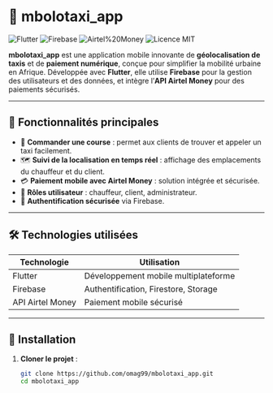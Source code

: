 # 🚕 mbolotaxi_app

![Flutter](https://img.shields.io/badge/Flutter-v3.22-blue?logo=flutter)
![Firebase](https://img.shields.io/badge/Firebase-active-yellow?logo=firebase)
![Airtel%20Money](https://img.shields.io/badge/Airtel%20Money-API-red)
![Licence MIT](https://img.shields.io/badge/Licence-MIT-green.svg)

**mbolotaxi_app** est une application mobile innovante de **géolocalisation de taxis** et de **paiement numérique**, conçue pour simplifier la mobilité urbaine en Afrique. Développée avec **Flutter**, elle utilise **Firebase** pour la gestion des utilisateurs et des données, et intègre l’**API Airtel Money** pour des paiements sécurisés.

---

## 📱 Fonctionnalités principales

- 📍 **Commander une course** : permet aux clients de trouver et appeler un taxi facilement.
- 🗺️ **Suivi de la localisation en temps réel** : affichage des emplacements du chauffeur et du client.
- 💳 **Paiement mobile avec Airtel Money** : solution intégrée et sécurisée.
- 👥 **Rôles utilisateur** : chauffeur, client, administrateur.
- 🔐 **Authentification sécurisée** via Firebase.

---

## 🛠️ Technologies utilisées

| Technologie     | Utilisation                          |
|----------------|---------------------------------------|
| Flutter         | Développement mobile multiplateforme |
| Firebase        | Authentification, Firestore, Storage |
| API Airtel Money| Paiement mobile sécurisé             |

---

## 🚀 Installation

1. **Cloner le projet** :
   ```bash
   git clone https://github.com/omag99/mbolotaxi_app.git
   cd mbolotaxi_app
